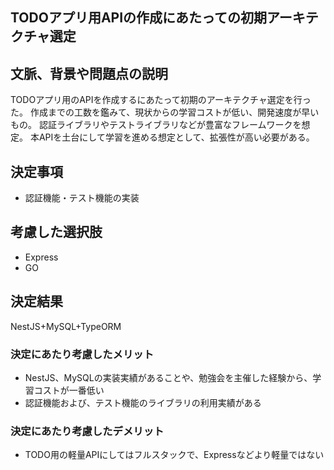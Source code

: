 ## TODOアプリ用APIの作成にあたっての初期アーキテクチャ選定

## 文脈、背景や問題点の説明

TODOアプリ用のAPIを作成するにあたって初期のアーキテクチャ選定を行った。
作成までの工数を鑑みて、現状からの学習コストが低い、開発速度が早いもの。
認証ライブラリやテストライブラリなどが豊富なフレームワークを想定。
本APIを土台にして学習を進める想定として、拡張性が高い必要がある。

## 決定事項

- 認証機能・テスト機能の実装

## 考慮した選択肢

- Express
- GO

## 決定結果

NestJS+MySQL+TypeORM

### 決定にあたり考慮したメリット

- NestJS、MySQLの実装実績があることや、勉強会を主催した経験から、学習コストが一番低い
- 認証機能および、テスト機能のライブラリの利用実績がある

### 決定にあたり考慮したデメリット

- TODO用の軽量APIにしてはフルスタックで、Expressなどより軽量ではない
